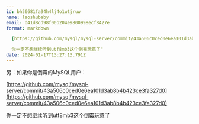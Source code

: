 ```yaml
---
id: bh56681fa94h4lj4o1wtjruw
name: laoshubaby
email: d41d8cd98f00b204e9800998ecf8427e
format: markdown

  [https://github.com/mysql/mysql-server/commit/43a506c0ced0e6ea101d3ab8b4b423ce3fa327d0](https://github.com/mysql/mysql-server/commit/43a506c0ced0e6ea101d3ab8b4b423ce3fa327d0)

  你一定不想继续听到utf8mb3这个倒霉玩意了"
date: 2024-01-17T13:27:13.791Z
---
```

另：如果你是倒霉的MySQL用户：

[https://github.com/mysql/mysql-server/commit/43a506c0ced0e6ea101d3ab8b4b423ce3fa327d0](https://github.com/mysql/mysql-server/commit/43a506c0ced0e6ea101d3ab8b4b423ce3fa327d0)

你一定不想继续听到utf8mb3这个倒霉玩意了
